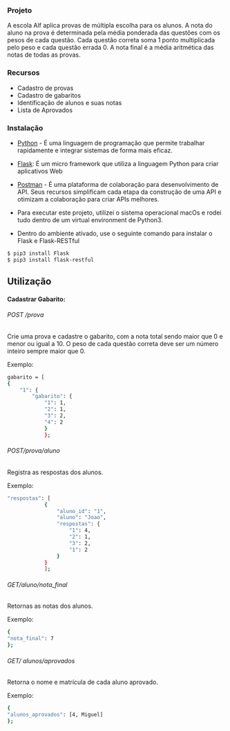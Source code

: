 
### Projeto

  A escola Alf aplica provas de múltipla escolha para os alunos. A nota do aluno na prova é determinada pela média ponderada das questões com os pesos de cada questão. Cada questão correta soma 1 ponto multiplicada pelo peso e cada questão errada 0. 
  A nota final é a média aritmética das notas de todas as provas.
  
  ### Recursos
  * Cadastro de provas
  * Cadastro de gabaritos 
  * Identificação de alunos e suas notas
  * Lista de Aprovados
  


### Instalação
* [Python] - É uma linguagem de programação que permite trabalhar rapidamente
e integrar sistemas de forma mais eficaz. 

* [Flask]:  É um micro framework que utiliza a linguagem Python para criar aplicativos Web
* [Postman] - É uma plataforma de colaboração para desenvolvimento de API. Seus recursos simplificam cada etapa da construção de uma API e otimizam a colaboração para criar APIs melhores.
* Para executar este projeto, utilizei o sistema operacional macOs e rodei tudo dentro de um virtual environment de Python3.
* Dentro do ambiente ativado, use o seguinte comando para instalar o Flask e Flask-RESTful


```sh
$ pip3 install Flask
$ pip3 install flask-restful
```

## Utilização 
#### Cadastrar Gabarito:
###### POST /prova 
Crie uma prova e cadastre o gabarito, com a nota total sendo maior que 0 e menor ou igual a 10. O peso de cada questão correta deve ser um  número inteiro sempre maior que 0. 

Exemplo: 
``` sh
gabarito = [
{
    "1": {
        "gabarito": {
            "1": 1, 
            "2": 1, 
            "3": 2, 
            "4": 2
            }
            };
```


###### POST/prova/aluno
Registra as respostas dos alunos.

Exemplo:
``` sh
"respostas": [
            {
                "aluno_id": "1",
                "aluno": "Joao",
                "respostas": {
                    "1": 4,
                    "2": 1,
                    "3": 2,
                    "1": 2
                }
            }
            ];
```

###### GET/aluno/nota_final
Retornas as notas dos alunos.

Exemplo: 
``` sh
{
"nota_final": 7
};
``` 
###### GET/ alunos/aprovados
Retorna o nome e matrícula de cada aluno aprovado.

Exemplo:
``` sh
{
"alunos_aprovados": [4, Miguel]
};
```






   [Python]: <https://www.python.org/>
   [Flask]: <https://flask.palletsprojects.com/en/1.1.x/>
   [Postman]: <https://www.postman.com/> 
   
